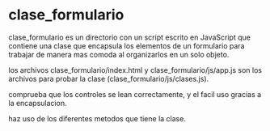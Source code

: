 # clase_formulario
clase_formulario es un directorio con un script escrito en JavaScript que contiene una clase que encapsula los elementos de un formulario para trabajar de manera mas comoda al organizarlos en un solo objeto.

los archivos clase_formulario/index.html y clase_formulario/js/app.js son los archivos para probar la clase (clase_formulario/js/clases.js).

comprueba que los controles se lean correctamente, y el facil uso gracias a la encapsulacion.

haz uso de los diferentes metodos que tiene la clase.
